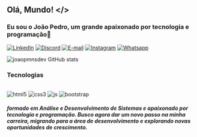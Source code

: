 ## Olá, Mundo! </>
### Eu sou o João Pedro, um grande apaixonado por tecnologia e programação👋

[![LinkedIn](https://img.shields.io/badge/LinkedIn-0077B5?style=for-the-badge&logo=linkedin&logoColor=white)](https://www.linkedin.com/in/jo%C3%A3o-pedro-marcon-9475a3238/)
[![Discord](https://img.shields.io/badge/Discord-7289DA?style=for-the-badge&logo=discord&logoColor=white)](https://discord.com/users/joaopmnsdev)
[![E-mail](https://img.shields.io/badge/Gmail-D14836?style=for-the-badge&logo=gmail&logoColor=white)](mailto:jpmarcon.10@gmail.com)
[![Instagram](https://img.shields.io/badge/Instagram-E4405F?style=for-the-badge&logo=instagram&logoColor=white)](https://www.instagram.com/joaopmns/)
[![Whatsapp](https://img.shields.io/badge/WhatsApp-25D366?style=for-the-badge&logo=whatsapp&logoColor=white)](https://api.whatsapp.com/send/?phone=5547999925485&text&type=phone_number&app_absent=0)

![joaopmnsdev GitHub stats](https://github-readme-stats.vercel.app/api?username=joaopmnsdev&theme=highcontrast&show_icons=true)

###  Tecnologias 
<div style="display: inline_block"> <br/>
<img  aling="center" alt="html5" src="https://img.shields.io/badge/HTML5-E34F26?style=for-the-badge&logo=html5&logoColor=white" />
<img aling="center" alt="css3" src="https://img.shields.io/badge/CSS3-1572B6?style=for-the-badge&logo=css3&logoColor=white" />
<img aling="center" alt="js" src="https://img.shields.io/badge/JavaScript-F7DF1E?style=for-the-badge&logo=javascript&logoColor=black" />
<img aling="center" alt="bootstrap" src="https://img.shields.io/badge/Bootstrap-563D7C?style=for-the-badge&logo=bootstrap&logoColor=white" />
</div>

##### formado em Análise e Desenvolvimento de Sistemas e apaixonado por tecnologia e programação. Busco agora dar um novo passo na minha carreira, migrando para a área de desenvolvimento e explorando novas oportunidades de crescimento.
